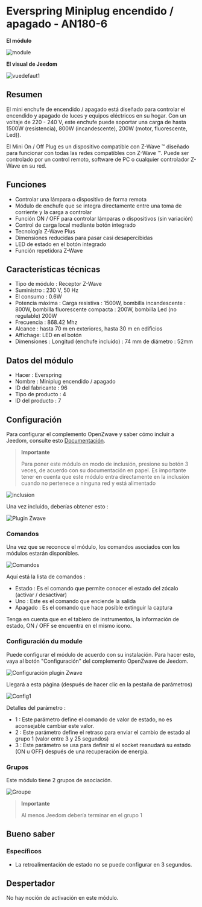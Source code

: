 # Everspring Miniplug encendido / apagado - AN180-6

**El módulo**

![module](images/everspring.AN180-6/module.jpg)

**El visual de Jeedom**

![vuedefaut1](images/everspring.AN180-6/vuedefaut1.jpg)

## Resumen

El mini enchufe de encendido / apagado está diseñado para controlar el encendido y apagado de luces y equipos eléctricos en su hogar. Con un voltaje de 220 - 240 V, este enchufe puede soportar una carga de hasta 1500W (resistencia), 800W (incandescente), 200W (motor, fluorescente, Led)).

El Mini On / Off Plug es un dispositivo compatible con Z-Wave ™ diseñado para funcionar con todas las redes compatibles con Z-Wave ™. Puede ser controlado por un control remoto, software de PC o cualquier controlador Z-Wave en su red.

## Funciones

-   Controlar una lámpara o dispositivo de forma remota
-   Módulo de enchufe que se integra directamente entre una toma de corriente y la carga a controlar
-   Función ON / OFF para controlar lámparas o dispositivos (sin variación)
-   Control de carga local mediante botón integrado
-   Tecnología Z-Wave Plus
-   Dimensiones reducidas para pasar casi desapercibidas
-   LED de estado en el botón integrado
-   Función repetidora Z-Wave

## Características técnicas

-   Tipo de módulo : Receptor Z-Wave
-   Suministro : 230 V, 50 Hz
-   El consumo : 0.6W
-   Potencia máxima : Carga resistiva : 1500W, bombilla incandescente : 800W, bombilla fluorescente compacta : 200W, bombilla Led (no regulable) 200W
-   Frecuencia : 868.42 Mhz
-   Alcance : hasta 70 m en exteriores, hasta 30 m en edificios
-   Affichage: LED en el botón
-   Dimensiones : Longitud (enchufe incluido) : 74 mm de diámetro : 52mm

## Datos del módulo

-   Hacer : Everspring
-   Nombre : Miniplug encendido / apagado
-   ID del fabricante : 96
-   Tipo de producto : 4
-   ID del producto : 7

## Configuración

Para configurar el complemento OpenZwave y saber cómo incluir a Jeedom, consulte esto [Documentación](https://doc.jeedom.com/es_ES/plugins/automation%20protocol/openzwave/).

> **Importante**
>
> Para poner este módulo en modo de inclusión, presione su botón 3 veces, de acuerdo con su documentación en papel. Es importante tener en cuenta que este módulo entra directamente en la inclusión cuando no pertenece a ninguna red y está alimentado

![inclusion](images/everspring.AN180-6/inclusion.jpg)

Una vez incluido, deberías obtener esto :

![Plugin Zwave](images/everspring.AN180-6/information.jpg)

### Comandos

Una vez que se reconoce el módulo, los comandos asociados con los módulos estarán disponibles.

![Comandos](images/everspring.AN180-6/commandes.jpg)

Aquí está la lista de comandos :

-   Estado : Es el comando que permite conocer el estado del zócalo (activar / desactivar)
-   Uno : Este es el comando que enciende la salida
-   Apagado : Es el comando que hace posible extinguir la captura

Tenga en cuenta que en el tablero de instrumentos, la información de estado, ON / OFF se encuentra en el mismo icono.

### Configuración du module

Puede configurar el módulo de acuerdo con su instalación. Para hacer esto, vaya al botón "Configuración" del complemento OpenZwave de Jeedom.

![Configuración plugin Zwave](images/plugin/bouton_configuration.jpg)

Llegará a esta página (después de hacer clic en la pestaña de parámetros)

![Config1](images/everspring.AN180-6/config1.jpg)

Detalles del parámetro :

-   1 : Este parámetro define el comando de valor de estado, no es aconsejable cambiar este valor.
-   2 : Este parámetro define el retraso para enviar el cambio de estado al grupo 1 (valor entre 3 y 25 segundos)
-   3 : Este parámetro se usa para definir si el socket reanudará su estado (ON u OFF) después de una recuperación de energía.

### Grupos

Este módulo tiene 2 grupos de asociación.

![Groupe](images/everspring.AN180-6/groupe.jpg)

> **Importante**
>
> Al menos Jeedom debería terminar en el grupo 1

## Bueno saber

### Específicos

-   La retroalimentación de estado no se puede configurar en 3 segundos.

## Despertador

No hay noción de activación en este módulo.
